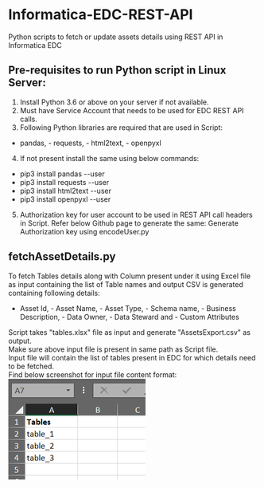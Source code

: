 # Informatica-EDC-REST-API
Python scripts to fetch or update assets details using REST API in Informatica EDC

## Pre-requisites to run Python script in Linux Server:
1. Install Python 3.6 or above on your server if not available.
2. Must have Service Account that needs to be used for EDC REST API calls.
3. Following Python libraries are required that are used in Script:
- pandas, - requests, - html2text, - openpyxl
4. If not present install the same using below commands:
- pip3 install pandas --user
- pip3 install requests --user
- pip3 install html2text --user
- pip3 install openpyxl --user
5. Authorization key for user account to be used in REST API call headers in Script. Refer below Github page to generate the same:
Generate Authorization key using encodeUser.py

## fetchAssetDetails.py
To fetch Tables details along with Column present under it using Excel file as input containing the list of Table names and output CSV is generated containing following details: <br> 
- Asset Id, - Asset Name, - Asset Type, - Schema name, - Business Description, - Data Owner, - Data Steward and - Custom Attributes

Script takes "tables.xlsx" file as input and generate "AssetsExport.csv" as output.<br>
Make sure above input file is present in same path as Script file.<br> 
Input file will contain the list of tables present in EDC for which details need to be fetched.<br>
Find below screenshot for input file content format:<br>
<img src="./InputExcelImage.PNG">

